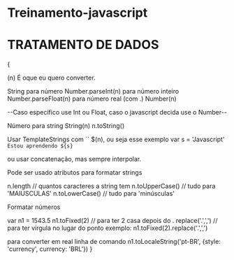 # Treinamento-javascript

<h1>TRATAMENTO DE DADOS</h1>{

(n) É oque eu quero converter.

String para número 
Number.parseInt(n) para número inteiro 
Number.parseFloat(n) para número real (com .)
Number(n)

--Caso específico use Int ou Float, caso o javascript decida use o Number--


Número para string
String(n)
n.toString()

Usar TemplateStrings com `` $(n), ou seja esse exemplo 
var s = 'Javascript'
`Estou aprendendo ${s}`

ou usar concatenação, mas sempre interpolar.

Pode ser usado atributos para formatar strings 

n.length // quantos caracteres a string tem
n.toUpperCase() // tudo para 'MAIUSCULAS'
n.toLowerCase() // tudo para 'minúsculas'


Formatar números 

var n1 = 1543.5
n1.toFixed(2) // para ter 2 casa depois do .
replace('.',',') // para ter vírgula no lugar do ponto
exemplo: n1.toFixed(2).replace('.',',')

para converter em real linha de comando
n1.toLocaleString('pt-BR', {style: 'currency', currency: 'BRL'})
}
